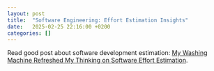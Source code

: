 ```yaml
---
layout: post
title:  "Software Engineering: Effort Estimation Insights"
date:   2025-02-25 22:16:00 +0200
categories: []
---
```

Read good post about software development estimation: [My Washing Machine Refreshed My Thinking on Software Effort Estimation](https://www.cosive.com/blog/my-washing-machine-refreshed-my-thinking-on-software-effort-estimation).
